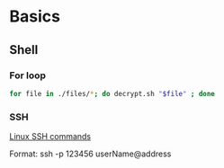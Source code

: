 # Basics

## Shell

### For loop

```bash
for file in ./files/*; do decrypt.sh "$file" ; done
```

### SSH

[Linux SSH commands](https://phoenixnap.com/kb/linux-ssh-commands)

Format: ssh -p 123456 userName@address